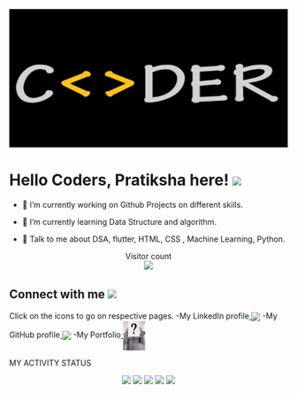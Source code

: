 
<!--
**Pratikshathisside/Pratikshathisside** is a ✨ _special_ ✨ repository because its `README.md` (this file) appears on your GitHub profile.

Here are some ideas to get you started:

- 🔭 I’m currently working on ...
- 🌱 I’m currently learning ...
- 👯 I’m looking to collaborate on ...
- 🤔 I’m looking for help with ...
- 💬 Ask me about ...
- 📫 How to reach me: ...
- 😄 Pronouns: ...
- ⚡ Fun fact: ...
-->


<img width="100%" height = "250px" src="coder.jpg.png" alt="cover" />
</div>

<h1> Hello Coders, Pratiksha here! <img src = "https://raw.githubusercontent.com/MartinHeinz/MartinHeinz/master/wave.gif" width = 50px> </h1>





- 🔭 I’m currently working on  Github Projects on different skills.

- 🌱 I’m currently learning Data Structure and algorithm. 

- 💬 Talk to me about  DSA, flutter, HTML, CSS , Machine Learning, Python.

<p align="center"> 
  Visitor count<br>
  <img src="https://profile-counter.glitch.me/Pratikshathisside/count.svg" />
</p>


<h2> Connect with me <img src='https://raw.githubusercontent.com/ShahriarShafin/ShahriarShafin/main/Assets/handshake.gif' width="100px"> </h2>
Click on the icons to go on respective pages.
-My LinkedIn profile<a href = 'https://www.linkedin.com/in/pratiksha-g-2bb446234'> <img width = '50px' align= 'center' src="https://raw.githubusercontent.com/rahulbanerjee26/githubAboutMeGenerator/main/icons/linked-in-alt.svg"/></a>      
-My GitHub profile<a href = 'https://github.com/Pratikshathisside'> <img width = '50px' align= 'center' 
src="https://raw.githubusercontent.com/rahulbanerjee26/githubAboutMeGenerator/main/icons/github.svg"/></a> 
-My Portfolio<a href = 'https://pratikshathisside.github.io/portfolio_trial/'> <img width = '40px' align= 'center' src="port.jpg"/></a> 


MY ACTIVITY STATUS
<div align="center">
<img height="180em" src="https://github-profile-summary-cards.vercel.app/api/cards/profile-details?username=Pratikshathisside&theme=github_dark" />
<img height="180em" src="https://github-profile-summary-cards.vercel.app/api/cards/repos-per-language?username=Pratikshathisside&theme=github_dark"  />
<img height="180em" src="https://github-profile-summary-cards.vercel.app/api/cards/most-commit-language?username=Pratikshathisside&theme=github_dark"  />
<img height="180em" src="https://github-profile-summary-cards.vercel.app/api/cards/stats?username=Pratikshathisside&theme=github_dark"/>
<img height="180em" src="https://github-profile-summary-cards.vercel.app/api/cards/productive-time?username=Pratikshathisside&theme=github_dark" />
</div>



